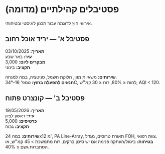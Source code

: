# פסטיבלים קהילתיים (מדומה)

אירועי חוץ לדוגמה עבור תכנון לוגיסטי ובטיחותי.

## פסטיבל א' — יריד אוכל רחוב
**תאריך:** 03/10/2025  
**עיר:** באר שבע  
**מבקרים ליום:** 3,000  
**תקציב:** בינוני

**שירותים:** משאיות מזון, חלוקת חשמל, סניטציה, במה למנחה.  
**תנאים להפעלה בחוץ:** טמפ' 16–34°C, לחות ≤ 80%, רוח ≤ 30 קמ״ש, AQI < 120.

## פסטיבל ב' — קונצרט פתוח
**תאריך:** 19/05/2026  
**עיר:** ראשון לציון  
**כרטיסים:** 5,000  
**תקציב:** גבוה

**שירותים:** במה 24x12 מ', PA Line-Array, תאורת טרוסים, מגדל FOH, צוות רפואי.  
**בטיחות:** ביטול/העתקה פנימה אם יש סיכון ברקים, רוח מתמשכת > 45 קמ״ש, או הסתברות גשם ≥ 40%.
